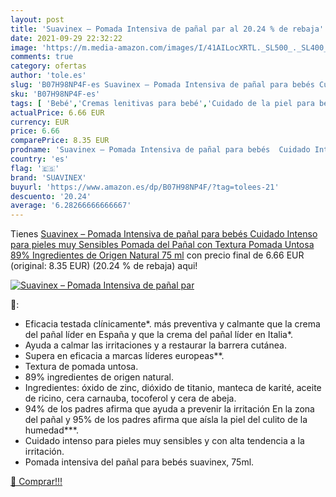 ```yaml
---
layout: post
title: 'Suavinex – Pomada Intensiva de pañal par al 20.24 % de rebaja'
date: 2021-09-29 22:32:22
image: 'https://m.media-amazon.com/images/I/41AILocXRTL._SL500_._SL400_.jpg'
comments: true
category: ofertas
author: 'tole.es'
slug: 'B07H98NP4F-es Suavinex – Pomada Intensiva de pañal para bebés Cuidado...'
sku: 'B07H98NP4F-es'
tags: [ 'Bebé','Cremas lenitivas para bebé','Cuidado de la piel para bebé','Higiene y cuidado','bebés','pañal','suavinex', ]
actualPrice: 6.66 EUR
currency: EUR
price: 6.66
comparePrice: 8.35 EUR
prodname: 'Suavinex – Pomada Intensiva de pañal para bebés  Cuidado Intenso para pieles muy Sensibles  Pomada del Pañal con Textura Pomada Untosa  89% Ingredientes de Origen Natural  75 ml'
country: 'es'
flag: '🇪🇸'
brand: 'SUAVINEX'
buyurl: 'https://www.amazon.es/dp/B07H98NP4F/?tag=tolees-21'
descuento: '20.24'
average: '6.28266666666667'
---
```


Tienes [Suavinex – Pomada Intensiva de pañal para bebés  Cuidado Intenso para pieles muy Sensibles  Pomada del Pañal con Textura Pomada Untosa  89% Ingredientes de Origen Natural  75 ml](https://www.amazon.es/dp/B07H98NP4F/?tag=tolees-21) con precio final de  6.66 EUR (original: 8.35 EUR) (20.24 %  de rebaja) aqui!

[![Suavinex – Pomada Intensiva de pañal par](https://m.media-amazon.com/images/I/41AILocXRTL._SL500_._SL400_.jpg)](https://www.amazon.es/dp/B07H98NP4F/?tag=tolees-21)

🔎:

- Eficacia testada clínicamente*. más preventiva y calmante que la crema del pañal líder en España y que la crema del pañal líder en Italia*.
- Ayuda a calmar las irritaciones y a restaurar la barrera cutánea.
- Supera en eficacia a marcas líderes europeas**.
- Textura de pomada untosa.
- 89% ingredientes de origen natural.
- Ingredientes: óxido de zinc, dióxido de titanio, manteca de karité, aceite de ricino, cera carnauba, tocoferol y cera de abeja.
- 94% de los padres afirma que ayuda a prevenir la irritación En la zona del pañal y 95% de los padres afirma que aísla la piel del culito de la humedad***.
- Cuidado intenso para pieles muy sensibles y con alta tendencia a la irritación.
- Pomada intensiva del pañal para bebés suavinex, 75ml.

[🛒 Comprar!!!](https://www.amazon.es/dp/B07H98NP4F/?tag=tolees-21)
